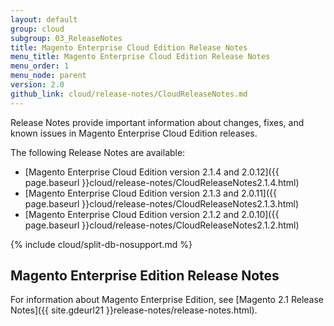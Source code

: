 ```yaml
---
layout: default
group: cloud
subgroup: 03_ReleaseNotes
title: Magento Enterprise Cloud Edition Release Notes
menu_title: Magento Enterprise Cloud Edition Release Notes
menu_order: 1
menu_node: parent
version: 2.0
github_link: cloud/release-notes/CloudReleaseNotes.md
---
```


Release Notes provide important information about changes, fixes, and known issues in Magento Enterprise Cloud Edition releases.

The following Release Notes are available:

*	[Magento Enterprise Cloud Edition version 2.1.4 and 2.0.12]({{ page.baseurl }}cloud/release-notes/CloudReleaseNotes2.1.4.html)
*	[Magento Enterprise Cloud Edition version 2.1.3 and 2.0.11]({{ page.baseurl }}cloud/release-notes/CloudReleaseNotes2.1.3.html)
*	[Magento Enterprise Cloud Edition version 2.1.2 and 2.0.10]({{ page.baseurl }}cloud/release-notes/CloudReleaseNotes2.1.2.html)

{% include cloud/split-db-nosupport.md %}

## Magento Enterprise Edition Release Notes
For information about Magento Enterprise Edition, see [Magento 2.1 Release Notes]({{ site.gdeurl21 }}release-notes/release-notes.html). 

